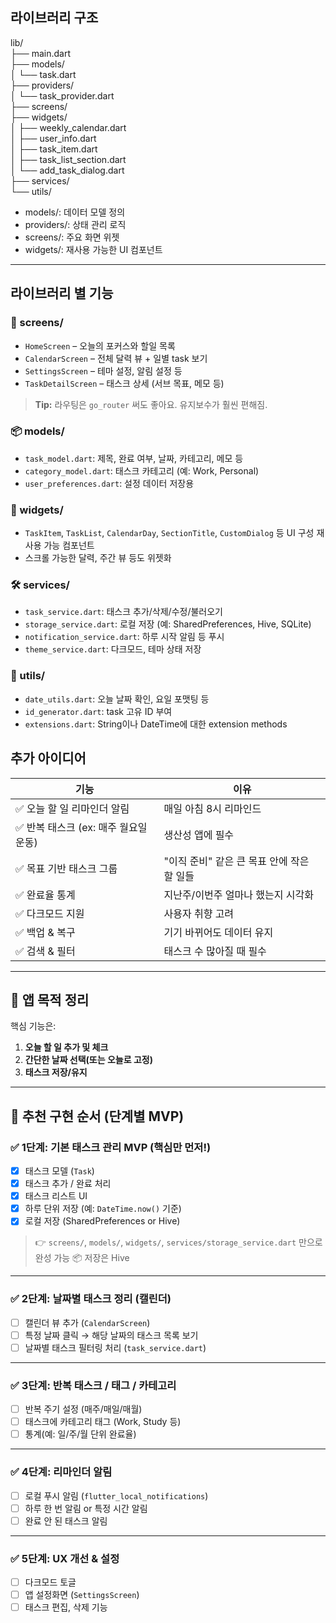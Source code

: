 
## 라이브러리 구조
lib/  
├── main.dart  
├── models/  
│   └── task.dart  
├── providers/  
│   └── task_provider.dart  
├── screens/  
├── widgets/  
│   ├── weekly_calendar.dart  
│   ├── user_info.dart  
│   ├── task_item.dart  
│   ├── task_list_section.dart  
│   └── add_task_dialog.dart  
├── services/  
└── utils/  

- models/: 데이터 모델 정의
- providers/: 상태 관리 로직
- screens/: 주요 화면 위젯
- widgets/: 재사용 가능한 UI 컴포넌트



---

## 라이브러리 별 기능
### 📱 screens/

* `HomeScreen` – 오늘의 포커스와 할일 목록
* `CalendarScreen` – 전체 달력 뷰 + 일별 task 보기
* `SettingsScreen` – 테마 설정, 알림 설정 등
* `TaskDetailScreen` – 태스크 상세 (서브 목표, 메모 등)

> **Tip:** 라우팅은 `go_router` 써도 좋아요. 유지보수가 훨씬 편해짐.


### 📦 models/

* `task_model.dart`: 제목, 완료 여부, 날짜, 카테고리, 메모 등
* `category_model.dart`: 태스크 카테고리 (예: Work, Personal)
* `user_preferences.dart`: 설정 데이터 저장용


### 🧱 widgets/

* `TaskItem`, `TaskList`, `CalendarDay`, `SectionTitle`, `CustomDialog` 등 UI 구성 재사용 가능 컴포넌트
* 스크롤 가능한 달력, 주간 뷰 등도 위젯화


### 🛠 services/

* `task_service.dart`: 태스크 추가/삭제/수정/불러오기
* `storage_service.dart`: 로컬 저장 (예: SharedPreferences, Hive, SQLite)
* `notification_service.dart`: 하루 시작 알림 등 푸시
* `theme_service.dart`: 다크모드, 테마 상태 저장


### 🧮 utils/

* `date_utils.dart`: 오늘 날짜 확인, 요일 포맷팅 등
* `id_generator.dart`: task 고유 ID 부여
* `extensions.dart`: String이나 DateTime에 대한 extension methods


## 추가 아이디어

| 기능                       | 이유                         |
| ------------------------ | -------------------------- |
| ✅ 오늘 할 일 리마인더 알림         | 매일 아침 8시 리마인드              |
| ✅ 반복 태스크 (ex: 매주 월요일 운동) | 생산성 앱에 필수                  |
| ✅ 목표 기반 태스크 그룹           | "이직 준비" 같은 큰 목표 안에 작은 할 일들 |
| ✅ 완료율 통계                 | 지난주/이번주 얼마나 했는지 시각화        |
| ✅ 다크모드 지원                | 사용자 취향 고려                  |
| ✅ 백업 & 복구                | 기기 바뀌어도 데이터 유지             |
| ✅ 검색 & 필터                | 태스크 수 많아질 때 필수             |

---


## 🎯 앱 목적 정리

핵심 기능은:

1. **오늘 할 일 추가 및 체크**
2. **간단한 날짜 선택(또는 오늘로 고정)**
3. **태스크 저장/유지**

---

## 🚀 추천 구현 순서 (단계별 MVP)

### ✅ 1단계: 기본 태스크 관리 MVP (핵심만 먼저!)

* [x] 태스크 모델 (`Task`)
* [x] 태스크 추가 / 완료 처리
* [x] 태스크 리스트 UI
* [x] 하루 단위 저장 (예: `DateTime.now()` 기준)
* [x] 로컬 저장 (SharedPreferences or Hive)

> 👉 `screens/`, `models/`, `widgets/`, `services/storage_service.dart` 만으로 완성 가능
> 📦 저장은 Hive 

---

### ✅ 2단계: 날짜별 태스크 정리 (캘린더)

* [ ] 캘린더 뷰 추가 (`CalendarScreen`)
* [ ] 특정 날짜 클릭 → 해당 날짜의 태스크 목록 보기
* [ ] 날짜별 태스크 필터링 처리 (`task_service.dart`)

---

### ✅ 3단계: 반복 태스크 / 태그 / 카테고리

* [ ] 반복 주기 설정 (매주/매일/매월)
* [ ] 태스크에 카테고리 태그 (Work, Study 등)
* [ ] 통계(예: 일/주/월 단위 완료율)

---

### ✅ 4단계: 리마인더 알림

* [ ] 로컬 푸시 알림 (`flutter_local_notifications`)
* [ ] 하루 한 번 알림 or 특정 시간 알림
* [ ] 완료 안 된 태스크 알림

---

### ✅ 5단계: UX 개선 & 설정

* [ ] 다크모드 토글
* [ ] 앱 설정화면 (`SettingsScreen`)
* [ ] 태스크 편집, 삭제 기능